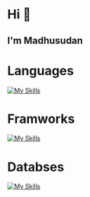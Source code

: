 # Hi 👋
## I'm Madhusudan

# Languages
[![My Skills](https://skillicons.dev/icons?i=js,html,css)](https://skillicons.dev)

# Framworks
[![My Skills](https://skillicons.dev/icons?i=react,nextjs,express,django,tailwind,bootstrap)](https://skillicons.dev)

# Databses
[![My Skills](https://skillicons.dev/icons?i=mysql,mangodb)](https://skillicons.dev)
